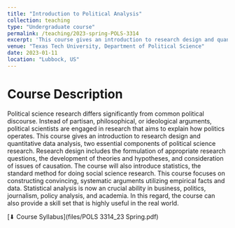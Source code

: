 ```yaml
---
title: "Introduction to Political Analysis"
collection: teaching
type: "Undergraduate course"
permalink: /teaching/2023-spring-POLS-3314
excerpt: 'This course gives an introduction to research design and quantitative data analysis, two essential components of political science research.'
venue: "Texas Tech University, Department of Political Science"
date: 2023-01-11
location: "Lubbock, US"
--- 
```


Course Description
======
Political science research differs significantly from common political discourse. Instead of partisan, philosophical, or ideological arguments, political scientists are engaged in research that aims to explain how politics operates. This course gives an introduction to research design and quantitative data analysis, two essential components of political science research. Research design includes the formulation of appropriate research questions, the development of theories and hypotheses, and consideration of issues of causation. The course will also introduce statistics, the standard method for doing social science research. This course focuses on constructing convincing, systematic arguments utilizing empirical facts and data. Statistical analysis is now an crucial ability in business, politics, journalism, policy analysis, and academia. In this regard, the course can also provide a skill set that is highly useful in the real world.

[⬇ Course Syllabus](files/POLS 3314_23 Spring.pdf)
